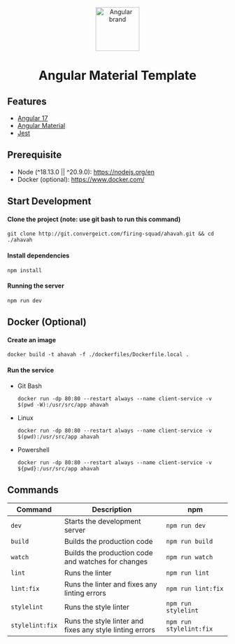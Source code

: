 <div style="text-align:center;">
  <img src="https://api.iconify.design/logos:angular-icon.svg" alt="Angular brand" width="100" height="100"/>
</div>

<h1 style="text-align:center;">Angular Material Template</h1>

## Features

- [Angular 17](https://angular.dev/)
- [Angular Material](https://material.angular.io/)
- [Jest](https://jestjs.io/)

## Prerequisite

- Node (^18.13.0 || ^20.9.0): https://nodejs.org/en
- Docker (optional): https://www.docker.com/

## Start Development

#### Clone the project (note: use **git bash** to run this command)

`git clone http://git.convergeict.com/firing-squad/ahavah.git && cd ./ahavah`

#### Install dependencies

`npm install`

#### Running the server

`npm run dev`

## Docker (Optional)

#### Create an image

`docker build -t ahavah -f ./dockerfiles/Dockerfile.local .`

#### Run the service

- Git Bash

  `docker run -dp 80:80 --restart always --name client-service -v $(pwd -W):/usr/src/app ahavah`

- Linux

  `docker run -dp 80:80 --restart always --name client-service -v $(pwd):/usr/src/app ahavah`

- Powershell

  `docker run -dp 80:80 --restart always --name client-service -v ${pwd}:/usr/src/app ahavah`

## Commands

| Command         | Description                                              | npm                     |
| --------------- | -------------------------------------------------------- | ----------------------- |
| `dev`           | Starts the development server                            | `npm run dev`           |
| `build`         | Builds the production code                               | `npm run build`         |
| `watch`         | Builds the production code and watches for changes       | `npm run watch`         |
| `lint`          | Runs the linter                                          | `npm run lint`          |
| `lint:fix`      | Runs the linter and fixes any linting errors             | `npm run lint:fix`      |
| `stylelint`     | Runs the style linter                                    | `npm run stylelint`     |
| `stylelint:fix` | Runs the style linter and fixes any style linting errors | `npm run stylelint:fix` |
